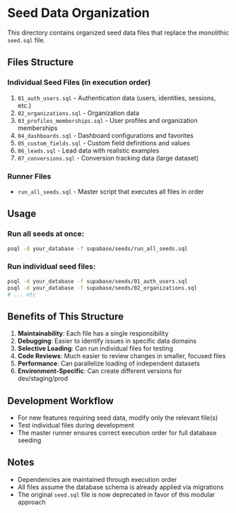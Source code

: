 # Seed Data Organization

This directory contains organized seed data files that replace the monolithic `seed.sql` file.

## Files Structure

### Individual Seed Files (in execution order)

1. `01_auth_users.sql` - Authentication data (users, identities, sessions, etc.)
2. `02_organizations.sql` - Organization data
3. `03_profiles_memberships.sql` - User profiles and organization memberships
4. `04_dashboards.sql` - Dashboard configurations and favorites
5. `05_custom_fields.sql` - Custom field definitions and values
6. `06_leads.sql` - Lead data with realistic examples
7. `07_conversions.sql` - Conversion tracking data (large dataset)

### Runner Files

- `run_all_seeds.sql` - Master script that executes all files in order

## Usage

### Run all seeds at once:

```bash
psql -d your_database -f supabase/seeds/run_all_seeds.sql
```

### Run individual seed files:

```bash
psql -d your_database -f supabase/seeds/01_auth_users.sql
psql -d your_database -f supabase/seeds/02_organizations.sql
# ... etc
```

## Benefits of This Structure

1. **Maintainability**: Each file has a single responsibility
2. **Debugging**: Easier to identify issues in specific data domains
3. **Selective Loading**: Can run individual files for testing
4. **Code Reviews**: Much easier to review changes in smaller, focused files
5. **Performance**: Can parallelize loading of independent datasets
6. **Environment-Specific**: Can create different versions for dev/staging/prod

## Development Workflow

- For new features requiring seed data, modify only the relevant file(s)
- Test individual files during development
- The master runner ensures correct execution order for full database seeding

## Notes

- Dependencies are maintained through execution order
- All files assume the database schema is already applied via migrations
- The original `seed.sql` file is now deprecated in favor of this modular approach
